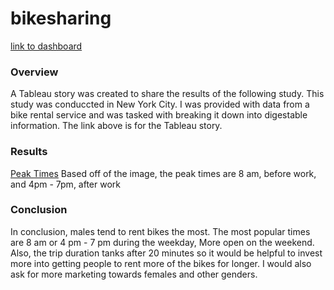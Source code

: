 # bikesharing

[link to dashboard](https://public.tableau.com/shared/6MGRBGMHD?:display_count=n&:origin=viz_share_link "link to dashboard")

### Overview
A Tableau story was created to share the results of the following study. This study was conduccted in New York City. I was provided with data from a bike rental service and was tasked with breaking it down into digestable information. The link above is for the Tableau story.

### Results
[Peak Times](https://github.com/PeijaEn/bikesharing/blob/main/bikesharing/resources/images/mod%2014,%201.png?raw=true)
Based off of the image, the peak times are 8 am, before work, and 4pm - 7pm, after work

### Conclusion
In conclusion, males tend to rent bikes the most. The most popular times are 8 am or 4 pm - 7 pm during the weekday, More open on the weekend. Also, the trip duration tanks after 20 minutes so it would be helpful to invest more into getting people to rent more of the bikes for longer. I would also ask for more marketing towards females and other genders.
